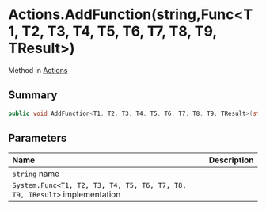 # Actions.AddFunction(string,Func<T1, T2, T3, T4, T5, T6, T7, T8, T9, TResult>)

Method in [Actions](/docs/api/csharp/yarn.unity.actions.md)

## Summary



```csharp
public void AddFunction<T1, T2, T3, T4, T5, T6, T7, T8, T9, TResult>(string name, Func<T1, T2, T3, T4, T5, T6, T7, T8, T9, TResult> implementation);
```

## Parameters

|Name|Description|
|:---|:---|
|`string` name||
|`System.Func<T1, T2, T3, T4, T5, T6, T7, T8, T9, TResult>` implementation||

